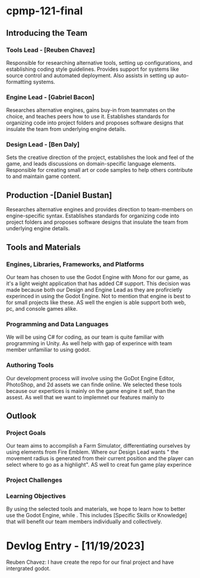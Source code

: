 # cpmp-121-final

## Introducing the Team

### Tools Lead - [Reuben Chavez]
Responsible for researching alternative tools, setting up configurations, and establishing coding style guidelines. Provides support for systems like source control and automated deployment. Also assists in setting up auto-formatting systems.

### Engine Lead - [Gabriel Bacon]
Researches alternative engines, gains buy-in from teammates on the choice, and teaches peers how to use it. Establishes standards for organizing code into project folders and proposes software designs that insulate the team from underlying engine details.

### Design Lead - [Ben Daly]
Sets the creative direction of the project, establishes the look and feel of the game, and leads discussions on domain-specific language elements. Responsible for creating small art or code samples to help others contribute to and maintain game content.

## Production -[Daniel Bustan]
Researches alternative engines and provides direction to team-members on engine-specific syntax. Establishes standards for organizing code into project folders and proposes software designs that insulate the team from underlying engine details.

## Tools and Materials

### Engines, Libraries, Frameworks, and Platforms
Our team has chosen to use the Godot Engine with Mono for our game, as it's a light weight application that has added C# support. This decision was made because both our Design and Engine Lead as they are profircietly experinced in using the Godot Engine. Not to mention that engine is best to for small projects like these. AS well the engien is able support both web, pc, and console games alike.

### Programming and Data Languages
We will be using C# for coding, as our team is quite familiar with programming in Unity. As well help with gap of experince with team member unfamiliar to using godot.

### Authoring Tools
Our development process will involve using the GoDot Engine Editor, PhotoShop, and 2d assets we can finde online. We selected these tools because our expertices is mainly on the game engine it self, than the assest. As well that we want to implemnet our features mainly to 

## Outlook

### Project Goals
Our team aims to accomplish a Farm Simulator, differentiating ourselves by using elements from Fire Emblem. Where our Design Lead wants " the movement radius is generated from their current position and the player can select where to go as a highlight". AS well to creat fun game play experince

### Project Challenges


### Learning Objectives
By using the selected tools and materials, we hope to learn how to better use the Godot Engine, while . This includes [Specific Skills or Knowledge] that will benefit our team members individually and collectively.

# Devlog Entry - [11/19/2023]
Reuben Chavez: I have create the repo for our final project and have intergrated godot.

